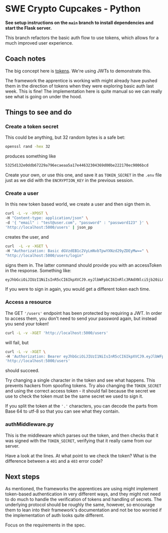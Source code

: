 # SWE Crypto Cupcakes - Python

**See setup instructions on the `main` branch to install dependencies and start the Flask server.**

This branch refactors the basic auth flow to use tokens, which allows for a much
improved user experience.

## Coach notes

The big concept here is [tokens](https://mv-swe-docs.netlify.app/backend/tokens.html).
We're using JWTs to demonstrate this.

The framework the apprentice is working with might already have pushed them in
the direction of tokens when they were exploring basic auth last week. This is
fine! The implementation here is quite manual so we can really see what is going
on under the hood.

## Things to see and do


### Create a token secret

This could be anything, but 32 random bytes is a safe bet:

```bash
openssl rand -hex 32
```

produces something like

```bash
5325d132e0ddb67229a796ecaeaa5a17e44632304369d00be222170ec9006bcd
```

Create your own, or use this one, and save it as `TOKEN_SECRET` in the `.env`
file just as we did with the `ENCRYPTION_KEY` in the previous session.

### Create a user

In this new token based world, we create a user and then sign them in.

```bash
curl -L -v -XPOST \
-H "Content-type: application/json" \
-d '{ "email" : "test@user.com", "password" : "password123" }' \
'http://localhost:5000/users' | json_pp
```

creates the user, and

```bash
curl  -L -v -XGET \
-H "Authorization: Basic dGVzdEB1c2VyLmNvbTpwYXNzd29yZDEyMw==" \
"http://localhost:5000/users/login"
```

signs them in. The latter command should provide you with an accessToken in the
response. Something like:

```bash
eyJhbGciOiJIUzI1NiIsInR5cCI6IkpXVCJ9.eyJlbWFpbCI6InRlc3RAdXNlci5jb20iLCJleHAiOjE3MDQzODA2MzV9.JMUvA3toHf8R0mNz65bQZwUdMTrDkzInHwJ0B7eRdMs
```

If you were to sign in again, you would get a different token each time.

### Access a resource

The GET `'/users'` endpoint has been protected by requiring a JWT. In order to access them,
you don't need to send your password again, but instead you send your token!

```bash
curl -L -v -XGET 'http://localhost:5000/users'
```

will fail, but

```bash
curl -L -v -XGET \
-H 'Authorization: Bearer eyJhbGciOiJIUzI1NiIsInR5cCI6IkpXVCJ9.eyJlbWFpbCI6InRlc3RAdXNlci5jb20iLCJleHAiOjE3MDQzODA2MzV9.JMUvA3toHf8R0mNz65bQZwUdMTrDkzInHwJ0B7eRdMs' \
'http://localhost:5000/users'
```

should succeed.

Try changing a single character in the token and see what happens. This prevents
hackers from spoofing tokens. Try also changing the `TOKEN_SECRET` and using the
correct access token - it should fail because the secret we use to check the
token must be the same secret we used to sign it.

If you split the token at the `'.'` characters, you can decode the parts from
Base 64 to utf-8 so that you can see what they contain.

### authMiddleware.py

This is the middleware which parses out the token, and then checks that it was
signed with the `TOKEN_SECRET`, verifying that it really came from our server.

Have a look at the lines. At what point to we check the token? What is the
difference between a `401` and a `403` error code?

## Next steps

As mentioned, the frameworks the apprentices are using might implement
token-based authentication in very different ways, and they might not need to do
much to handle the verification of tokens and handling of secrets. The
underlying protocol should be roughly the same, however, so encourage them to
lean into their framework's documentation and not be too worried if the
implementation of auth looks quite different.

Focus on the requirements in the spec.
